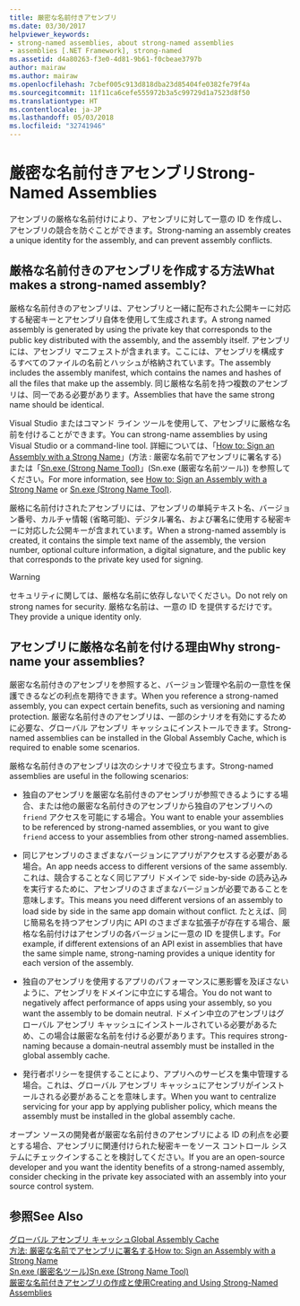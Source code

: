 ```yaml
---
title: 厳密な名前付きアセンブリ
ms.date: 03/30/2017
helpviewer_keywords:
- strong-named assemblies, about strong-named assemblies
- assemblies [.NET Framework], strong-named
ms.assetid: d4a80263-f3e0-4d81-9b61-f0cbeae3797b
author: mairaw
ms.author: mairaw
ms.openlocfilehash: 7cbef005c913d818dba23d85404fe0382fe79f4a
ms.sourcegitcommit: 11f11ca6cefe555972b3a5c99729d1a7523d8f50
ms.translationtype: HT
ms.contentlocale: ja-JP
ms.lasthandoff: 05/03/2018
ms.locfileid: "32741946"
---
```

# <a name="strong-named-assemblies"></a><span data-ttu-id="91888-102">厳密な名前付きアセンブリ</span><span class="sxs-lookup"><span data-stu-id="91888-102">Strong-Named Assemblies</span></span>
<span data-ttu-id="91888-103">アセンブリの厳格な名前付けにより、アセンブリに対して一意の ID を作成し、アセンブリの競合を防ぐことができます。</span><span class="sxs-lookup"><span data-stu-id="91888-103">Strong-naming an assembly creates a unique identity for the assembly, and can prevent assembly conflicts.</span></span>  
  
## <a name="what-makes-a-strong-named-assembly"></a><span data-ttu-id="91888-104">厳格な名前付きのアセンブリを作成する方法</span><span class="sxs-lookup"><span data-stu-id="91888-104">What makes a strong-named assembly?</span></span>  
 <span data-ttu-id="91888-105">厳格な名前付きのアセンブリは、アセンブリと一緒に配布された公開キーに対応する秘密キーとアセンブリ自体を使用して生成されます。</span><span class="sxs-lookup"><span data-stu-id="91888-105">A strong named assembly is generated by using the private key that corresponds to the public key distributed with the assembly, and the assembly itself.</span></span> <span data-ttu-id="91888-106">アセンブリには、アセンブリ マニフェストが含まれます。ここには、アセンブリを構成するすべてのファイルの名前とハッシュが格納されています。</span><span class="sxs-lookup"><span data-stu-id="91888-106">The assembly includes the assembly manifest, which contains the names and hashes of all the files that make up the assembly.</span></span> <span data-ttu-id="91888-107">同じ厳格な名前を持つ複数のアセンブリは、同一である必要があります。</span><span class="sxs-lookup"><span data-stu-id="91888-107">Assemblies that have the same strong name should be identical.</span></span>  
  
 <span data-ttu-id="91888-108">Visual Studio またはコマンド ライン ツールを使用して、アセンブリに厳格な名前を付けることができます。</span><span class="sxs-lookup"><span data-stu-id="91888-108">You can strong-name assemblies by using Visual Studio or a command-line tool.</span></span> <span data-ttu-id="91888-109">詳細については、「[How to: Sign an Assembly with a Strong Name](../../../docs/framework/app-domains/how-to-sign-an-assembly-with-a-strong-name.md)」(方法 : 厳密な名前でアセンブリに署名する) または「[Sn.exe (Strong Name Tool)](../../../docs/framework/tools/sn-exe-strong-name-tool.md)」(Sn.exe (厳密な名前ツール)) を参照してください。</span><span class="sxs-lookup"><span data-stu-id="91888-109">For more information, see [How to: Sign an Assembly with a Strong Name](../../../docs/framework/app-domains/how-to-sign-an-assembly-with-a-strong-name.md) or [Sn.exe (Strong Name Tool)](../../../docs/framework/tools/sn-exe-strong-name-tool.md).</span></span>  
  
 <span data-ttu-id="91888-110">厳格に名前付けされたアセンブリには、アセンブリの単純テキスト名、バージョン番号、カルチャ情報 (省略可能)、デジタル署名、および署名に使用する秘密キーに対応した公開キーが含まれています。</span><span class="sxs-lookup"><span data-stu-id="91888-110">When a strong-named assembly is created, it contains the simple text name of the assembly, the version number, optional culture information, a digital signature, and the public key that corresponds to the private key used for signing.</span></span>  
  
> [!WARNING]
>  <span data-ttu-id="91888-111">セキュリティに関しては、厳格な名前に依存しないでください。</span><span class="sxs-lookup"><span data-stu-id="91888-111">Do not rely on strong names for security.</span></span> <span data-ttu-id="91888-112">厳格な名前は、一意の ID を提供するだけです。</span><span class="sxs-lookup"><span data-stu-id="91888-112">They provide a unique identity only.</span></span>  
  
## <a name="why-strong-name-your-assemblies"></a><span data-ttu-id="91888-113">アセンブリに厳格な名前を付ける理由</span><span class="sxs-lookup"><span data-stu-id="91888-113">Why strong-name your assemblies?</span></span>  
 <span data-ttu-id="91888-114">厳密な名前付きのアセンブリを参照すると、バージョン管理や名前の一意性を保護できるなどの利点を期待できます。</span><span class="sxs-lookup"><span data-stu-id="91888-114">When you reference a strong-named assembly, you can expect certain benefits, such as versioning and naming protection.</span></span> <span data-ttu-id="91888-115">厳密な名前付きのアセンブリは、一部のシナリオを有効にするために必要な、グローバル アセンブリ キャッシュにインストールできます。</span><span class="sxs-lookup"><span data-stu-id="91888-115">Strong-named assemblies can be installed in the Global Assembly Cache, which is required to enable some scenarios.</span></span>  
  
 <span data-ttu-id="91888-116">厳格な名前付きのアセンブリは次のシナリオで役立ちます。</span><span class="sxs-lookup"><span data-stu-id="91888-116">Strong-named assemblies are useful in the following scenarios:</span></span>  
  
-   <span data-ttu-id="91888-117">独自のアセンブリを厳密な名前付きのアセンブリが参照できるようにする場合、または他の厳密な名前付きのアセンブリから独自のアセンブリへの `friend` アクセスを可能にする場合。</span><span class="sxs-lookup"><span data-stu-id="91888-117">You want to enable your assemblies to be referenced by strong-named assemblies, or you want to give `friend` access to your assemblies from other strong-named assemblies.</span></span>  
  
-   <span data-ttu-id="91888-118">同じアセンブリのさまざまなバージョンにアプリがアクセスする必要がある場合。</span><span class="sxs-lookup"><span data-stu-id="91888-118">An app needs access to different versions of the same assembly.</span></span> <span data-ttu-id="91888-119">これは、競合することなく同じアプリ ドメインで side-by-side の読み込みを実行するために、アセンブリのさまざまなバージョンが必要であることを意味します。</span><span class="sxs-lookup"><span data-stu-id="91888-119">This means  you need different versions of an assembly to load side by side in the same app domain without conflict.</span></span> <span data-ttu-id="91888-120">たとえば、同じ簡易名を持つアセンブリ内に API のさまざまな拡張子が存在する場合、厳格な名前付けはアセンブリの各バージョンに一意の ID を提供します。</span><span class="sxs-lookup"><span data-stu-id="91888-120">For example, if different extensions of an API exist in assemblies that have the same simple name, strong-naming provides a unique identity for each version of the assembly.</span></span>  
  
-   <span data-ttu-id="91888-121">独自のアセンブリを使用するアプリのパフォーマンスに悪影響を及ぼさないように、アセンブリをドメインに中立にする場合。</span><span class="sxs-lookup"><span data-stu-id="91888-121">You do not want to negatively affect performance of apps using your assembly, so you want the assembly to be domain neutral.</span></span> <span data-ttu-id="91888-122">ドメイン中立のアセンブリはグローバル アセンブリ キャッシュにインストールされている必要があるため、この場合は厳密な名前を付ける必要があります。</span><span class="sxs-lookup"><span data-stu-id="91888-122">This requires strong-naming because a domain-neutral assembly must be installed in the global assembly cache.</span></span>  
  
-   <span data-ttu-id="91888-123">発行者ポリシーを提供することにより、アプリへのサービスを集中管理する場合。これは、グローバル アセンブリ キャッシュにアセンブリがインストールされる必要があることを意味します。</span><span class="sxs-lookup"><span data-stu-id="91888-123">When you want to centralize servicing for your app by applying publisher policy, which means the assembly must be installed in the  global assembly cache.</span></span>  
  
 <span data-ttu-id="91888-124">オープン ソースの開発者が厳密な名前付きのアセンブリによる ID の利点を必要とする場合、アセンブリに関連付けられた秘密キーをソース コントロール システムにチェックインすることを検討してください。</span><span class="sxs-lookup"><span data-stu-id="91888-124">If you are an open-source developer and you want the identity benefits of a strong-named assembly, consider checking in the private key associated with an assembly into your source control system.</span></span>  
  
## <a name="see-also"></a><span data-ttu-id="91888-125">参照</span><span class="sxs-lookup"><span data-stu-id="91888-125">See Also</span></span>  
 [<span data-ttu-id="91888-126">グローバル アセンブリ キャッシュ</span><span class="sxs-lookup"><span data-stu-id="91888-126">Global Assembly Cache</span></span>](../../../docs/framework/app-domains/gac.md)  
 [<span data-ttu-id="91888-127">方法: 厳密な名前でアセンブリに署名する</span><span class="sxs-lookup"><span data-stu-id="91888-127">How to: Sign an Assembly with a Strong Name</span></span>](../../../docs/framework/app-domains/how-to-sign-an-assembly-with-a-strong-name.md)  
 [<span data-ttu-id="91888-128">Sn.exe (厳密名ツール)</span><span class="sxs-lookup"><span data-stu-id="91888-128">Sn.exe (Strong Name Tool)</span></span>](../../../docs/framework/tools/sn-exe-strong-name-tool.md)  
 [<span data-ttu-id="91888-129">厳密な名前付きアセンブリの作成と使用</span><span class="sxs-lookup"><span data-stu-id="91888-129">Creating and Using Strong-Named Assemblies</span></span>](../../../docs/framework/app-domains/create-and-use-strong-named-assemblies.md)
